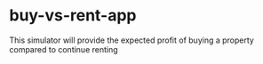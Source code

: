 # buy-vs-rent-app
This simulator will provide the expected profit of buying a property compared to continue renting
